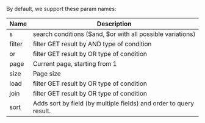 By default, we support these param names:

| Name   | Description                                                        |
| ------ | ------------------------------------------------------------------ |
| s      | search conditions ($and, $or with all possible variations)         |
| filter | filter GET result by AND type of condition                         |
| or     | filter GET result by OR type of condition                          |
| page   | Current page, starting from 1                                      |
| size   | Page size                                                          |
| load   | filter GET result by OR type of condition                          |
| join   | filter GET result by OR type of condition                          |
| sort   | Adds sort by field (by multiple fields) and order to query result. |